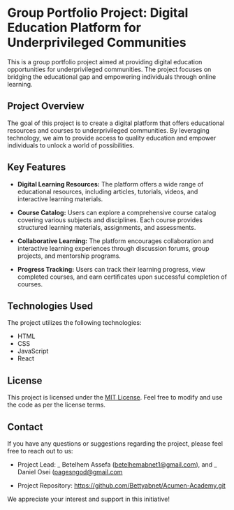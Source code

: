 # Group Portfolio Project: Digital Education Platform for Underprivileged Communities

This is a group portfolio project aimed at providing digital education opportunities for underprivileged communities. The project focuses on bridging the educational gap and empowering individuals through online learning.

## Project Overview

The goal of this project is to create a digital platform that offers educational resources and courses to underprivileged communities. By leveraging technology, we aim to provide access to quality education and empower individuals to unlock a world of possibilities.

## Key Features

- **Digital Learning Resources:** The platform offers a wide range of educational resources, including articles, tutorials, videos, and interactive learning materials.

- **Course Catalog:** Users can explore a comprehensive course catalog covering various subjects and disciplines. Each course provides structured learning materials, assignments, and assessments.

- **Collaborative Learning:** The platform encourages collaboration and interactive learning experiences through discussion forums, group projects, and mentorship programs.

- **Progress Tracking:** Users can track their learning progress, view completed courses, and earn certificates upon successful completion of courses.

## Technologies Used

The project utilizes the following technologies:

- HTML
- CSS
- JavaScript
- React

## License

This project is licensed under the [MIT License](LICENSE). Feel free to modify and use the code as per the license terms.

## Contact

If you have any questions or suggestions regarding the project, please feel free to reach out to us:

- Project Lead:
  _ Betelhem Assefa (betelhemabnet1@gmail.com), and
  _ Daniel Osei (pagesngod@gmail.com

- Project Repository: https://github.com/Bettyabnet/Acumen-Academy.git

We appreciate your interest and support in this initiative!
